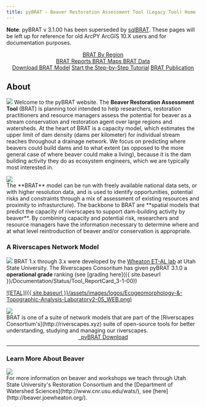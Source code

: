 ```yaml
---
title: pyBRAT - Beaver Restoration Assessment Tool (Legacy Tool) Home
---
```

**Note**: pyBRAT v 3.1.00  has been superseded by [sqlBRAT](http://tools.riverscapes.xyz/BRAT). These pages will be left up for reference for old ArcPY ArcGIS 10.X users and for documentation purposes. 

<div align="center">
	<a class="hollow button" href="{{ site.baseurl }}/Regions"><i class="fa fa-map"></i> BRAT By Region </a> 
</div>
<div align="center">
	<a class="hollow button" href="{{ site.baseurl }}/reports"><i class="fa fa-map"></i>  BRAT Reports </a> 
	<a class="hollow button" href="{{ site.baseurl }}/storymaps"><i class="fa fa-map"></i>  BRAT Maps </a> 
	<a class="hollow button" href="{{ site.baseurl }}/data"><i class="fa fa-map"></i>  BRAT Data </a> 
</div>
<div align="center">
	<a class="hollow button" href="{{ site.baseurl }}/Documentation/Download"><i class="fa fa-download"></i> Download BRAT Model</a>
	<a class="hollow button" href="{{ site.baseurl }}/Documentation/Tutorials/1-InputData"><i class="fa fa-question-circle"></i> Start the Step-by-Step Tutorial</a>
    <a class="hollow button" href="{{ site.baseurl }} https://www.sciencedirect.com/science/article/pii/S0169555X15302166"><i class="fa fa-paperclip"></i> BRAT Publication </a>
</div>

## About

<a href="https://s3-us-west-2.amazonaws.com/etalweb.joewheaton.org/RiverscapesConsortium/BRAT/BRAT_fact_sheet.pdf"><img class="float-right" src="{{ site.baseurl }}/assets/images/FactSheet_v3.png"/></a> Welcome to the pyBRAT website. The **Beaver Restoration Assessment Tool** (BRAT) is planning tool intended to help researchers, restoration practitioners and resource managers assess the potential for beaver as a stream conservation and restoration agent over large regions and watersheds. At the heart of BRAT is a capacity model, which estimates the upper limit of dam density (dams per kilometer) for individual stream reaches throughout a drainage network. We focus on predicting where beavers could build dams and to what extent (as opposed to the more general case of where beaver could make a living), because it is the dam building activity they do as ecosystem engineers, which we are typically most interested in. 
<div class="float-left"><img src="{{ site.baseurl }}/assets/images/BRAT_Logo-wGrayTxt.png"></div>The **BRAT** model can be run with freely available national data sets, or with higher resolution data, and is used to identify opportunities,  potential risks and constraints through a mix of assessment of existing resources and proximity to infrasturcture). The backbone to BRAT are **spatial models that predict the capacity of riverscapes to support dam-building activity by beaver**. By combining capacity and potential risk, researchers and resource managers have the information necessary to determine where and at what level reintroduction of beaver and/or conservation is appropriate. 





### A Riverscapes Network Model

<a href="{{ site.baseurl }}/Documentation/Status/Tool_ReportCard_3-1-00"><img class="float-left" src="https://riverscapes.xyz/assets/images/tools/grade/TRL_4_128w.png"></a>
BRAT 1.x through 3.x were developed by the [Wheaton ET-AL lab](http://etal.joewheaton.org) at Utah State University.  The Riverscapes Consoritum has given pyBRAT 3.1.0 a **operational grade** ranking (see [grading here]({{ site.baseurl }}/Documentation/Status/Tool_ReportCard_3-1-00))

[![ETAL]({{ site.baseurl }}/assets/images/logos/Ecogeomorphology-&-Topographic-Analysis-Laboratory2-05_WEB.png)](http://etal.joewheaton.org)

<div class="float-right"><a href="http://riverscapes.xyz"><img src="{{ site.baseurl }}/assets/images/logos/RiverscapesConsortium_Logo_Black_BHS_200w.png"></a></div> BRAT is one of a suite of network models that are part of the [Riverscapes Consortium's](http://riverscapes.xyz) suite of open-source tools for better understanding, studying and managing our riverscapes.

<div align="center">
	<a class="button large" href="{{ site.baseurl }}/Documentation/Download/">
	    <i class="fa fa-download"></i>
	    &nbsp;&nbsp;pyBRAT Download</a>
</div>

------
### Learn More About Beaver
<div class="float-left"><a href="http://beaver.joewheaton.org"><img src="{{ site.baseurl }}/assets/images/logos/Restoration-PAIRED-05_Horizontal_BlueOnWhite.png"/></a></div> For more information on beaver and workshops we  teach through Utah State University's Restoration Consortium and the [Department of Watershed Sciences](http://www.cnr.usu.edu/wats/), see [here](http://beaver.joewheaton.org/).
